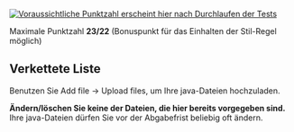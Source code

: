 [![Voraussichtliche Punktzahl erscheint hier nach Durchlaufen der Tests](../../blob/badges/.github/badges/points.svg)](../../raw/badges/.github/badges/points.svg)

Maximale Punktzahl **23/22** (Bonuspunkt für das Einhalten der Stil-Regel möglich)

Verkettete Liste
---

Benutzen Sie Add file → Upload files, um Ihre java-Dateien hochzuladen.

**Ändern/löschen Sie keine der Dateien, die hier bereits vorgegeben sind.**
Ihre java-Dateien dürfen Sie vor der Abgabefrist beliebig oft ändern.
